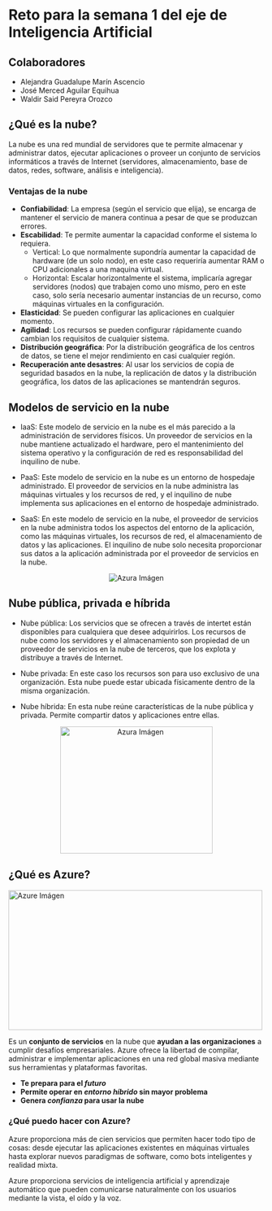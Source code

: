 # Reto para la semana 1 del eje de Inteligencia Artificial

## Colaboradores

* Alejandra Guadalupe Marín Ascencio
* José Merced Aguilar Equihua
* Waldir Said Pereyra Orozco

## ¿Qué es la nube?
La nube es una red mundial de servidores que te permite almacenar y administrar datos, ejecutar aplicaciones o proveer un conjunto de servicios informáticos a través de Internet (servidores, almacenamiento, base de datos, redes, software, análisis e inteligencia).

### Ventajas de la nube
* __Confiabilidad__: La empresa (según el servicio que elija), se encarga de mantener el servicio de manera continua a pesar de que se produzcan errores.
* __Escabilidad__: Te permite aumentar la capacidad conforme el sistema lo requiera.
	* Vertical: Lo que normalmente supondría aumentar la capacidad de hardware (de un solo nodo), en este caso requeriría aumentar RAM o CPU adicionales a una maquina virtual.
	* Horizontal: Escalar horizontalmente el sistema, implicaría agregar servidores (nodos) que trabajen como uno mismo, pero en este caso, solo sería necesario aumentar instancias de un recurso, como máquinas virtuales en la configuración.
* __Elasticidad__: Se pueden configurar las aplicaciones en cualquier momento.
* __Agilidad__: Los recursos se pueden configurar rápidamente cuando cambian los requisitos de cualquier sistema.
* __Distribución geográfica__: Por la distribución geográfica de los centros de datos, se tiene el mejor rendimiento en casi cualquier región.
* __Recuperación ante desastres__: Al usar los servicios de copia de seguridad basados en la nube, la replicación de datos y la distribución geográfica, los datos de las aplicaciones se mantendrán seguros.

## Modelos de servicio en la nube

* IaaS: Este modelo de servicio en la nube es el más parecido a la administración de servidores físicos. Un proveedor de servicios en la nube mantiene actualizado el hardware, pero el mantenimiento del sistema operativo y la configuración de red es responsabilidad del inquilino de nube.

* PaaS: Este modelo de servicio en la nube es un entorno de hospedaje administrado. El proveedor de servicios en la nube administra las máquinas virtuales y los recursos de red, y el inquilino de nube implementa sus aplicaciones en el entorno de hospedaje administrado. 

* SaaS: En este modelo de servicio en la nube, el proveedor de servicios en la nube administra todos los aspectos del entorno de la aplicación, como las máquinas virtuales, los recursos de red, el almacenamiento de datos y las aplicaciones. El inquilino de nube solo necesita proporcionar sus datos a la aplicación administrada por el proveedor de servicios en la nube. 

<p align="center">
  <img align="" src="https://docs.microsoft.com/es-mx/learn/azure-fundamentals/intro-to-azure-fundamentals/media/iaas-paas-saas-expanded.png#lightbox"  alt="Azura Imágen"/>
</p>

## Nube pública, privada e híbrida

* Nube pública: Los servicios que se ofrecen a través de intertet están disponibles para cualquiera que desee adquirirlos. Los recursos de nube como los servidores y el almacenamiento son propiedad de un proveedor de servicios en la nube de terceros, que los explota y distribuye a través de Internet.

* Nube privada: En este caso los recursos son para uso exclusivo de una organización. Esta nube puede estar ubicada físicamente dentro de la misma organización.

* Nube híbrida: En esta nube reúne características de la nube pública y privada. Permite compartir datos y aplicaciones entre ellas.

<p align="center">
  <img align="" src="https://recursos.bps.com.es/files/853/82.png" width="300px" height="250px" alt="Azura Imágen"/>
</p>

## ¿Qué es Azure?

<img src="https://www.abd.es/wp-content/uploads/2021/03/principal.png" width="500px" height="275px" alt="Azure Imágen" style="margin-left: auto; margin-right: auto;" />

Es un **conjunto de servicios** en la nube que **ayudan a las organizaciones** a cumplir desafíos empresariales. Azure ofrece la libertad de compilar, administrar e implementar aplicaciones en una red global masiva mediante sus herramientas y plataformas favoritas.

- **Te prepara para el _futuro_**
- **Permite operar en _entorno híbrido_ sin mayor problema**
- **Genera _confianza_ para usar la nube**

### ¿Qué puedo hacer con Azure? 

Azure proporciona más de cien servicios que permiten hacer todo tipo de cosas: desde ejecutar las aplicaciones existentes en máquinas virtuales hasta explorar nuevos paradigmas de software, como bots inteligentes y realidad mixta.

Azure proporciona servicios de inteligencia artificial y aprendizaje automático que pueden comunicarse naturalmente con los usuarios mediante la vista, el oído y la voz.
